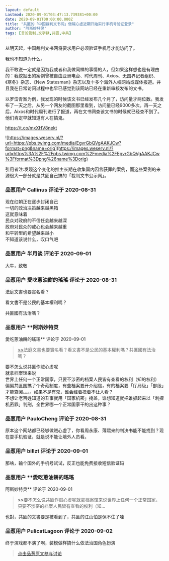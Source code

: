 ```yaml
---
layout: default
Lastmod: 2020-09-01T03:47:13.739381+00:00
date: 2020-09-01T00:00:00.000Z
title: "共匪的「中国裁判文书网」做贼心虚近期开始实行手机号验证登录"
author: "阿斯妙特灵"
tags: [言论管制,文字狱,共匪,中共]
---
```


从明天起，中国裁判文书网将要求用户必须验证手机号才能访问了。  
  
我也不知道为什么。   
  
我不敢说一定就是因为我或者和我做同样的事情的人，但如果这样想也是有理由的：我挖掘出的案例曾被自由亚洲电台、时代周刊、Axios、无国界记者组织、《寒冬》杂志、《New Statesman》杂志以及十多个海外人权网站或媒体报道。并且我在日常访问过程中也早已感觉到该网站已经在重新审核发布的文书。  
  
以罗岱青案为例，我发现的时候该文书已经发布几个月了，访问量才两位数。我发布了一天之后，从另一个网友的截图那里看到，访问量已经9000多次。再一天之后，Aixos和时代周刊进行了报道，再在文书网查该文书的时候就已经查不到了。他们肯定早就知道有人在搞鬼。  
  
https://t.co/mxXHV8nekt  
  
![https://images.weserv.nl/?url=https://pbs.twimg.com/media/EgvrGbQVgAAKJCw?format=png&name=orig](https://images.weserv.nl/?url=https%3A%2F%2Fpbs.twimg.com%2Fmedia%2FEgvrGbQVgAAKJCw%3Fformat%3Dpng%26name%3Dorig)  
  
引用者注:发现这个变化的推主长期在收集国内因言获罪的案例，而这些案例的来源很大一部分就是共匪自己搞的「裁判文书公示网」。

            
### 品葱用户 **Callinus** 评论于 2020-08-31
        
现在红朝正在逐步封闭自己  
一切的政治决策越来越黑箱  
这就意味着  
民众对政府的不信任会越来越深  
政府对民众的戒心也会越来越重  
和平转型的希望越来越小  
不知道该说什么，叹口气吧
        


            
### 品葱用户 **半月谈** 评论于 2020-09-01
        
大牛，致敬
        


            
### 品葱用户 **愛吃蔥油餅的瑤瑤** 评论于 2020-08-31
        
法庭文書也要實名看？  
  
看文書不是公民的基本權利嗎？  
  
共匪國有法治嗎？
        


            
### 品葱用户 **阿斯妙特灵 
愛吃蔥油餅的瑤瑤** 评论于 2020-09-01
        
> [\>>]( "/article/item_id-486048#")法庭文書也要實名看？看文書不是公民的基本權利嗎？共匪國有法治嗎？

  
要不怎么说共匪作贼心虚呢  
就拿档案馆来说  
世界上任何一个正常国家，只要不涉密的档案人民皆有查看的权利（知的权利）  
偏偏共匪国搞了个奇葩制度，有些档案要开介绍信，有的档案要「厅局级」「部级」才能查阅。。。。如果不是有鬼，谁会藏着捂着不让人看？  
不想让老百姓知道的丑事就用「国家机密」掩盖，谁想知道就把谁抓起来以「刺探机密罪」判刑，全世界哪一个正常国家干的出这种事？
        


            
### 品葱用户 **PauloCheng** 评论于 2020-08-31
        
原本这个网站都已经够做贼心虚了，你看周永康、薄熙来的判决书能不能找到？现在耍手机验证，就是说不能让境外人员看。
        


            
### 品葱用户 **billzt** 评论于 2020-09-01
        
那啥，输个国外的手机号试试，反正也能免费接收短信验证码
        


            
### 品葱用户 **愛吃蔥油餅的瑤瑤 
阿斯妙特灵** 评论于 2020-09-01
        
> [\>>]( "/article/item_id-486049#")要不怎么说共匪作贼心虚呢就拿档案馆来说世界上任何一个正常国家，只要不涉密的档案人民皆有查看的权利（知...

  
也對，共匪的文書要是被看到了，共匪的江山怕是保不住了哇
        


            
### 品葱用户 **PulicatLagoon** 评论于 2020-09-02
        
终于演戏都不演了啊，装模做样搞什么依法治国角色扮演
        






> [点击品葱原文参与讨论](https://pincong.rocks/article/23629)

